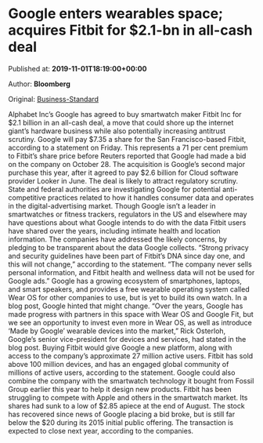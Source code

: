 
# Google enters wearables space; acquires Fitbit for $2.1-bn in all-cash deal

Published at: **2019-11-01T18:19:00+00:00**

Author: **Bloomberg**

Original: [Business-Standard](https://www.business-standard.com/article/companies/google-enters-wearables-space-acquires-fitbit-for-2-1-bn-in-all-cash-deal-119110101654_1.html)

Alphabet Inc’s Google has agreed to buy smartwatch maker Fitbit Inc for $2.1 billion in an all-cash deal, a move that could shore up the internet giant’s hardware business while also potentially increasing antitrust scrutiny.
Google will pay $7.35 a share for the San Francisco-based Fitbit, according to a statement on Friday. This represents a 71 per cent premium to Fitbit’s share price before Reuters reported that Google had made a bid on the company on October 28. The acquisition is Google’s second major purchase this year, after it agreed to pay $2.6 billion for Cloud software provider Looker in June.
The deal is likely to attract regulatory scrutiny. State and federal authorities are investigating Google for potential anti-competitive practices related to how it handles consumer data and operates in the digital-advertising market. Though Google isn’t a leader in smartwatches or fitness trackers, regulators in the US and elsewhere may have questions about what Google intends to do with the data Fitbit users have shared over the years, including intimate health and location information.
The companies have addressed the likely concerns, by pledging to be transparent about the data Google collects. “Strong privacy and security guidelines have been part of Fitbit’s DNA since day one, and this will not change,” according to the statement. “The company never sells personal information, and Fitbit health and wellness data will not be used for Google ads.”
Google has a growing ecosystem of smartphones, laptops, and smart speakers, and provides a free wearable operating system called Wear OS for other companies to use, but is yet to build its own watch. In a blog post, Google hinted that might change.
“Over the years, Google has made progress with partners in this space with Wear OS and Google Fit, but we see an opportunity to invest even more in Wear OS, as well as introduce ‘Made by Google’ wearable devices into the market,” Rick Osterloh, Google’s senior vice-president for devices and services, had stated in the blog post.
Buying Fitbit would give Google a new platform, along with access to the company’s approximate 27 million active users. Fitbit has sold above 100 million devices, and has an engaged global community of millions of active users, according to the statement.
Google could also combine the company with the smartwatch technology it bought from Fossil Group earlier this year to help it design new products.
Fitbit has been struggling to compete with Apple and others in the smartwatch market. Its shares had sunk to a low of $2.85 apiece at the end of August. The stock has recovered since news of Google placing a bid broke, but is still far below the $20 during its 2015 initial public offering.
The transaction is expected to close next year, according to the companies.

